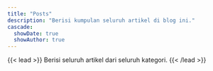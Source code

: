 ```yaml
---
title: "Posts"
description: "Berisi kumpulan seluruh artikel di blog ini."
cascade:
  showDate: true
  showAuthor: true
---
```

{{< lead >}}
Berisi seluruh artikel dari seluruh kategori.
{{< /lead >}}
